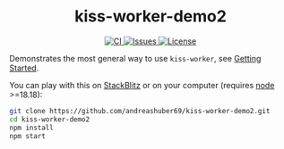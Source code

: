 <h1 align="center">kiss-worker-demo2</h1>
<p align="center">
  <a href="https://github.com/andreashuber69/kiss-worker-demo2/actions/workflows/ci.yml">
    <img src="https://github.com/andreashuber69/kiss-worker-demo2/actions/workflows/ci.yml/badge.svg" alt="CI">
  </a>
  <a href="https://github.com/andreashuber69/kiss-worker-demo2/issues">
    <img src="https://img.shields.io/github/issues-raw/andreashuber69/kiss-worker-demo2.svg" alt="Issues">
  </a>
  <a href="https://github.com/andreashuber69/kiss-worker-demo2/blob/develop/LICENSE">
    <img src="https://img.shields.io/github/license/andreashuber69/kiss-worker-demo2.svg" alt="License">
  </a>
</p>

Demonstrates the most general way to use `kiss-worker`, see
[Getting Started](https://www.npmjs.com/package/kiss-worker#getting-started).

You can play with this on [StackBlitz](https://stackblitz.com/~/github.com/andreashuber69/kiss-worker-demo2) or on
your computer (requires [node](https://nodejs.org/en/download) >=18.18):

```bash
git clone https://github.com/andreashuber69/kiss-worker-demo2.git
cd kiss-worker-demo2
npm install
npm start
```
